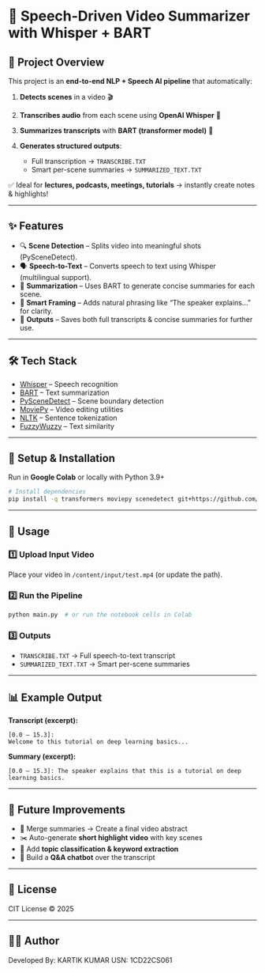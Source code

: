 # 🎥 Speech-Driven Video Summarizer with Whisper + BART

## 📌 Project Overview

This project is an **end-to-end NLP + Speech AI pipeline** that automatically:

1. **Detects scenes** in a video 🎬
2. **Transcribes audio** from each scene using **OpenAI Whisper** 🎤
3. **Summarizes transcripts** with **BART (transformer model)** 📝
4. **Generates structured outputs**:

   * Full transcription → `TRANSCRIBE.TXT`
   * Smart per-scene summaries → `SUMMARIZED_TEXT.TXT`

✅ Ideal for **lectures, podcasts, meetings, tutorials** → instantly create notes & highlights!

---

## ✨ Features

* 🔍 **Scene Detection** – Splits video into meaningful shots (PySceneDetect).
* 🗣 **Speech-to-Text** – Converts speech to text using Whisper (multilingual support).
* 📝 **Summarization** – Uses BART to generate concise summaries for each scene.
* 🎯 **Smart Framing** – Adds natural phrasing like “The speaker explains…” for clarity.
* 📂 **Outputs** – Saves both full transcripts & concise summaries for further use.

---

## 🛠 Tech Stack

* [Whisper](https://github.com/openai/whisper) – Speech recognition
* [BART](https://huggingface.co/facebook/bart-large-cnn) – Text summarization
* [PySceneDetect](https://github.com/Breakthrough/PySceneDetect) – Scene boundary detection
* [MoviePy](https://github.com/Zulko/moviepy) – Video editing utilities
* [NLTK](https://www.nltk.org/) – Sentence tokenization
* [FuzzyWuzzy](https://github.com/seatgeek/fuzzywuzzy) – Text similarity

---

## 🚀 Setup & Installation

Run in **Google Colab** or locally with Python 3.9+

```bash
# Install dependencies
pip install -q transformers moviepy scenedetect git+https://github.com/openai/whisper.git ffmpeg-python nltk fuzzywuzzy python-Levenshtein
```

---

## 📂 Usage

### 1️⃣ Upload Input Video

Place your video in `/content/input/test.mp4` (or update the path).

### 2️⃣ Run the Pipeline

```python
python main.py  # or run the notebook cells in Colab
```

### 3️⃣ Outputs

* `TRANSCRIBE.TXT` → Full speech-to-text transcript
* `SUMMARIZED_TEXT.TXT` → Smart per-scene summaries

---

## 📊 Example Output

**Transcript (excerpt):**

```
[0.0 – 15.3]:
Welcome to this tutorial on deep learning basics...
```

**Summary (excerpt):**

```
[0.0 – 15.3]: The speaker explains that this is a tutorial on deep learning basics.
```

---

## 🌟 Future Improvements

* 📌 Merge summaries → Create a final video abstract
* ✂️ Auto-generate **short highlight video** with key scenes
* 🧾 Add **topic classification & keyword extraction**
* 🤖 Build a **Q\&A chatbot** over the transcript

---

## 📜 License

CIT License © 2025

---

## 👨‍💻 Author

Developed By: KARTIK KUMAR
USN: 1CD22CS061
